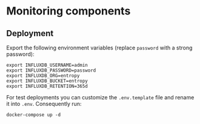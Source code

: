 # Monitoring components


## Deployment
Export the following environment variables (replace `password` with a strong password):
```shell
export INFLUXDB_USERNAME=admin
export INFLUXDB_PASSWORD=password
export INFLUXDB_ORG=entropy
export INFLUXDB_BUCKET=entropy
export INFLUXDB_RETENTION=365d
```
For test deployments you can customize the `.env.template` file and rename it into `.env`.
Consequently run:
```shell
docker-compose up -d
```